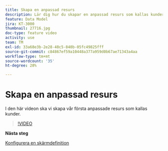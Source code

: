 ```yaml
---
title: Skapa en anpassad resurs
description: Lär dig hur du skapar en anpassad resurs som kallas kunder.
feature: Data Model
jira: KT-3000
thumbnail: 27716.jpg
doc-type: feature video
activity: use
team: TM
exl-id: 33a68e3b-2e28-48c5-840b-05fc49825fff
source-git-commit: c84867ef59a10448a377a959d0b67ae71343a4aa
workflow-type: tm+mt
source-wordcount: '35'
ht-degree: 28%

---
```


# Skapa en anpassad resurs

I den här videon ska vi skapa vår första anpassade resurs som kallas kunder.

>[!VIDEO](https://video.tv.adobe.com/v/27716?quality=9)

**Nästa steg**

[Konfigurera en skärmdefinition](./configuring-a-screen-definition-for-a-custom-resource.md)
